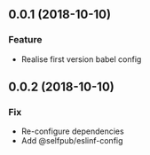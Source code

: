 <a name="0.0.1"></a>
## 0.0.1 (2018-10-10)

### Feature

* Realise first version babel config


<a name="0.0.2"></a>
## 0.0.2 (2018-10-10)

### Fix

* Re-configure dependencies
* Add @selfpub/eslinf-config
